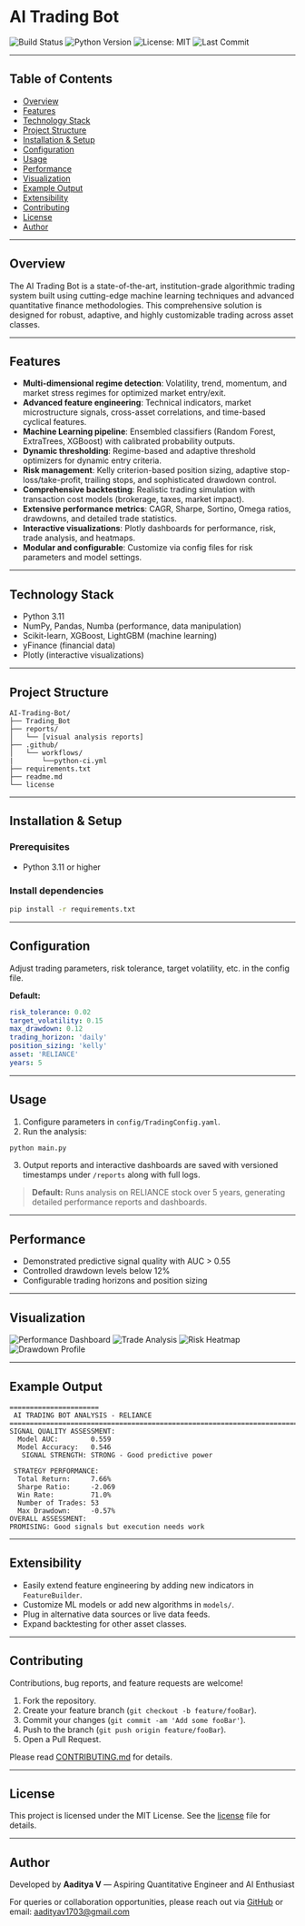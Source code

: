 # AI Trading Bot

![Build Status](https://img.shields.io/github/actions/workflow/status/Aadityavarier/AI-Trading-Bot/python-ci.yml?branch=main)
![Python Version](https://img.shields.io/badge/python-3.11-blue.svg)
![License: MIT](https://img.shields.io/github/license/Aadityavarier/AI-Trading-Bot)
![Last Commit](https://img.shields.io/github/last-commit/Aadityavarier/AI-Trading-Bot)

---

## Table of Contents

- [Overview](#overview)
- [Features](#features)
- [Technology Stack](#technology-stack)
- [Project Structure](#project-structure)
- [Installation & Setup](#installation--setup)
- [Configuration](#configuration)
- [Usage](#usage)
- [Performance](#performance)
- [Visualization](#visualization)
- [Example Output](#example-output)
- [Extensibility](#extensibility)
- [Contributing](#contributing)
- [License](#license)
- [Author](#author)

---

## Overview

The AI Trading Bot is a state-of-the-art, institution-grade algorithmic trading system built using cutting-edge machine learning techniques and advanced quantitative finance methodologies. This comprehensive solution is designed for robust, adaptive, and highly customizable trading across asset classes.

---

## Features

- **Multi-dimensional regime detection**: Volatility, trend, momentum, and market stress regimes for optimized market entry/exit.
- **Advanced feature engineering**: Technical indicators, market microstructure signals, cross-asset correlations, and time-based cyclical features.
- **Machine Learning pipeline**: Ensembled classifiers (Random Forest, ExtraTrees, XGBoost) with calibrated probability outputs.
- **Dynamic thresholding**: Regime-based and adaptive threshold optimizers for dynamic entry criteria.
- **Risk management**: Kelly criterion-based position sizing, adaptive stop-loss/take-profit, trailing stops, and sophisticated drawdown control.
- **Comprehensive backtesting**: Realistic trading simulation with transaction cost models (brokerage, taxes, market impact).
- **Extensive performance metrics**: CAGR, Sharpe, Sortino, Omega ratios, drawdowns, and detailed trade statistics.
- **Interactive visualizations**: Plotly dashboards for performance, risk, trade analysis, and heatmaps.
- **Modular and configurable**: Customize via config files for risk parameters and model settings.

---

## Technology Stack

- Python 3.11
- NumPy, Pandas, Numba (performance, data manipulation)
- Scikit-learn, XGBoost, LightGBM (machine learning)
- yFinance (financial data)
- Plotly (interactive visualizations)

---

## Project Structure

```plaintext
AI-Trading-Bot/
├── Trading_Bot
├── reports/
│   └── [visual analysis reports]
├── .github/
│   └── workflows/
|       └──python-ci.yml
├── requirements.txt
├── readme.md
└── license
```

---

## Installation & Setup

### Prerequisites

- Python 3.11 or higher

### Install dependencies

```bash
pip install -r requirements.txt
```

---

## Configuration

Adjust trading parameters, risk tolerance, target volatility, etc. in the config file.

**Default:**
```yaml
risk_tolerance: 0.02
target_volatility: 0.15
max_drawdown: 0.12
trading_horizon: 'daily'
position_sizing: 'kelly'
asset: 'RELIANCE'
years: 5
```

---

## Usage

1. Configure parameters in `config/TradingConfig.yaml`.
2. Run the analysis:

```bash
python main.py
```

3. Output reports and interactive dashboards are saved with versioned timestamps under `/reports` along with full logs.

> **Default:** Runs analysis on RELIANCE stock over 5 years, generating detailed performance reports and dashboards.

---

## Performance

- Demonstrated predictive signal quality with AUC > 0.55
- Controlled drawdown levels below 12%
- Configurable trading horizons and position sizing

---

## Visualization

![Performance Dashboard](https://github.com/user-attachments/assets/323d4e12-5e19-40ff-a30f-df284d965d36)
![Trade Analysis](https://github.com/user-attachments/assets/5d5db28b-b5dc-4ee6-a106-7a426bfea6d0)
![Risk Heatmap](https://github.com/user-attachments/assets/0f00e067-5716-4f32-9a8f-0c8092cbb277)
![Drawdown Profile](https://github.com/user-attachments/assets/4b8d83b1-6032-4ba0-87e7-d2d44d04fc71)

---

## Example Output

```
======================
 AI TRADING BOT ANALYSIS - RELIANCE
==========================================================================================
SIGNAL QUALITY ASSESSMENT:
  Model AUC:        0.559
  Model Accuracy:   0.546
   SIGNAL STRENGTH: STRONG - Good predictive power

 STRATEGY PERFORMANCE:
  Total Return:     7.66%
  Sharpe Ratio:     -2.069
  Win Rate:         71.0%
  Number of Trades: 53
  Max Drawdown:     -0.57%
OVERALL ASSESSMENT:
PROMISING: Good signals but execution needs work
```

---

## Extensibility

- Easily extend feature engineering by adding new indicators in `FeatureBuilder`.
- Customize ML models or add new algorithms in `models/`.
- Plug in alternative data sources or live data feeds.
- Expand backtesting for other asset classes.

---

## Contributing

Contributions, bug reports, and feature requests are welcome!

1. Fork the repository.
2. Create your feature branch (`git checkout -b feature/fooBar`).
3. Commit your changes (`git commit -am 'Add some fooBar'`).
4. Push to the branch (`git push origin feature/fooBar`).
5. Open a Pull Request.

Please read [CONTRIBUTING.md](CONTRIBUTING.md) for details.

---

## License

This project is licensed under the MIT License. See the [license](license) file for details.

---

## Author

Developed by **Aaditya V** — Aspiring Quantitative Engineer and AI Enthusiast

For queries or collaboration opportunities, please reach out via [GitHub](https://github.com/Aadityavarier) or email: aadityav1703@gmail.com
